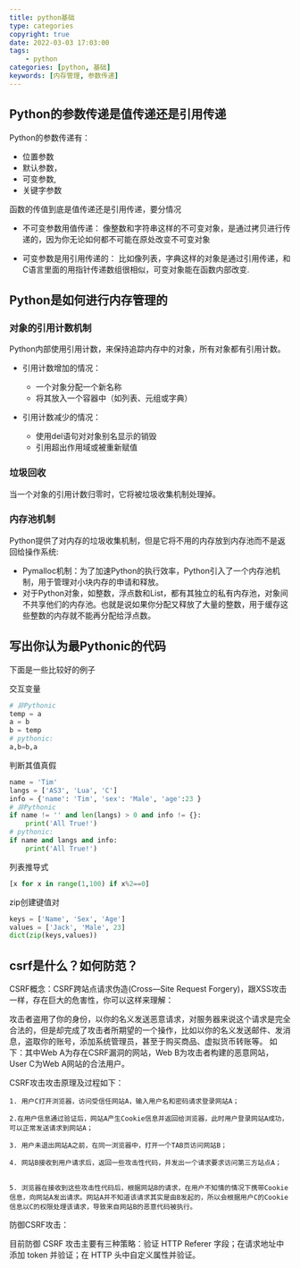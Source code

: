 ```yaml
---
title: python基础
type: categories
copyright: true
date: 2022-03-03 17:03:00
tags:
    - python
categories: [python, 基础]
keywords: [内存管理, 参数传递]
---
```


<script type="text/javascript" src="/js/src/bai.js"></script>

## Python的参数传递是值传递还是引用传递
Python的参数传递有：
- 位置参数
- 默认参数，
- 可变参数,
- 关键字参数

函数的传值到底是值传递还是引用传递，要分情况

- 不可变参数用值传递：
像整数和字符串这样的不可变对象，是通过拷贝进行传递的，因为你无论如何都不可能在原处改变不可变对象

- 可变参数是用引用传递的：
比如像列表，字典这样的对象是通过引用传递，和C语言里面的用指针传递数组很相似，可变对象能在函数内部改变.

<!-- more -->

## Python是如何进行内存管理的
### 对象的引用计数机制

Python内部使用引用计数，来保持追踪内存中的对象，所有对象都有引用计数。

- 引用计数增加的情况：

    - 一个对象分配一个新名称
    - 将其放入一个容器中（如列表、元组或字典）
- 引用计数减少的情况：

    - 使用del语句对对象别名显示的销毁
    - 引用超出作用域或被重新赋值

### 垃圾回收
当一个对象的引用计数归零时，它将被垃圾收集机制处理掉。

### 内存池机制
Python提供了对内存的垃圾收集机制，但是它将不用的内存放到内存池而不是返回给操作系统:

- Pymalloc机制：为了加速Python的执行效率，Python引入了一个内存池机制，用于管理对小块内存的申请和释放。
- 对于Python对象，如整数，浮点数和List，都有其独立的私有内存池，对象间不共享他们的内存池。也就是说如果你分配又释放了大量的整数，用于缓存这些整数的内存就不能再分配给浮点数。

## 写出你认为最Pythonic的代码
下面是一些比较好的例子

交互变量
```python
# 非Pythonic
temp = a
a = b
b = temp
# pythonic:
a,b=b,a
```
判断其值真假
```python
name = 'Tim'
langs = ['AS3', 'Lua', 'C']
info = {'name': 'Tim', 'sex': 'Male', 'age':23 }  
# 非Pythonic
if name != '' and len(langs) > 0 and info != {}:
    print('All True!') 
# pythonic:
if name and langs and info:
    print('All True!')  
```
列表推导式
```python
[x for x in range(1,100) if x%2==0]
```
zip创建键值对
```python
keys = ['Name', 'Sex', 'Age']
values = ['Jack', 'Male', 23]
dict(zip(keys,values))
```

## csrf是什么？如何防范？
CSRF概念：CSRF跨站点请求伪造(Cross—Site Request Forgery)，跟XSS攻击一样，存在巨大的危害性，你可以这样来理解：

攻击者盗用了你的身份，以你的名义发送恶意请求，对服务器来说这个请求是完全合法的，但是却完成了攻击者所期望的一个操作，比如以你的名义发送邮件、发消息，盗取你的账号，添加系统管理员，甚至于购买商品、虚拟货币转账等。 如下：其中Web A为存在CSRF漏洞的网站，Web B为攻击者构建的恶意网站，User C为Web A网站的合法用户。

 CSRF攻击攻击原理及过程如下：

    1. 用户C打开浏览器，访问受信任网站A，输入用户名和密码请求登录网站A；

    2.在用户信息通过验证后，网站A产生Cookie信息并返回给浏览器，此时用户登录网站A成功，可以正常发送请求到网站A；

    3. 用户未退出网站A之前，在同一浏览器中，打开一个TAB页访问网站B；

    4. 网站B接收到用户请求后，返回一些攻击性代码，并发出一个请求要求访问第三方站点A；


    5. 浏览器在接收到这些攻击性代码后，根据网站B的请求，在用户不知情的情况下携带Cookie信息，向网站A发出请求。网站A并不知道该请求其实是由B发起的，所以会根据用户C的Cookie信息以C的权限处理该请求，导致来自网站B的恶意代码被执行。

 防御CSRF攻击：

目前防御 CSRF 攻击主要有三种策略：验证 HTTP Referer 字段；在请求地址中添加 token 并验证；在 HTTP 头中自定义属性并验证。




